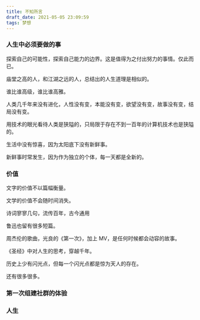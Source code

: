 ```yaml
---
title: 不知所言
draft_date: 2021-05-05 23:09:59
tags: 梦想
---
```


### 人生中必须要做的事

探索自己的可能性，探索自己能力的边界。这是值得为之付出努力的事情。仅此而已。

庙堂之高的人，和江湖之远的人，总结出的人生道理是相似的。

谁比谁高级，谁比谁高雅。

人类几千年来没有进化，人性没有变，本能没有变，欲望没有变，故事没有变，结局没有变。

用技术的眼光看待人类是狭隘的，只局限于存在不到一百年的计算机技术也是狭隘的。

生活中没有惊喜，因为太阳底下没有新鲜事。

新鲜事时常发生，因为作为独立的个体，每一天都是全新的。

### 价值

文字的价值不以篇幅衡量。

文学的价值不会随时间消失。

诗词寥寥几句，流传百年，古今通用

鲁迅也留有很多短篇。

周杰伦的歌曲，光良的《第一次》，加上 MV，是任何时候都会动容的故事。

《圣经》中对人生的思考，穿越千年。

历史上少有闪光点，但每一个闪光点都是惊为天人的存在。

还有很多很多。

### 第一次组建社群的体验

### 人生

